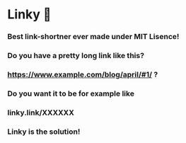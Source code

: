 # Linky 🔗

### Best link-shortner ever made under MIT Lisence!

### Do you have a pretty long link like this?

### https://www.example.com/blog/april/#1/ ?

### Do you want it to be for example like
### linky.link/XXXXXX

### Linky is the solution!
